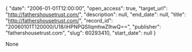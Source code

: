 {
  "date": "2006-01-01T12:00:00", 
  "open_access": true, 
  "target_url": "http://fathershousetrust.com/", 
  "description": null, 
  "end_date": null, 
  "title": "http://fathershousetrust.com/", 
  "record_id": "20060101T120000/U18/iHPNPQSlIqmhwZlhwQ==", 
  "publisher": "fathershousetrust.com", 
  "slug": 60293410, 
  "start_date": null
}

None